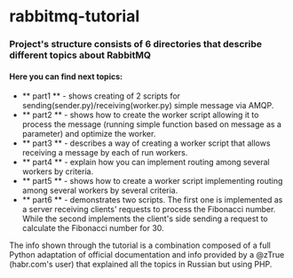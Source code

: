 # rabbitmq-tutorial

### Project's structure consists of 6 directories that describe  different topics about RabbitMQ
#### Here you can find next topics:
 * ** part1 ** - shows creating of 2 scripts for sending(sender.py)/receiving(worker.py) simple message via AMQP.
 * ** part2 ** - shows how to create the worker script allowing it to process the message (running simple function based on 
                 message as a parameter) and optimize the worker.
 * ** part3 ** - describes a way of creating a worker script that allows receiving a message by each of run workers.
 * ** part4 ** - explain how you can implement routing among several workers by criteria.
 * ** part5 ** - shows how to create a worker script implementing routing among several workers by several criteria.
 * ** part6 ** - demonstrates two scripts. The first one is implemented as a server receiving clients' requests to process the Fibonacci number.
                 While the second implements the client's side sending a request to calculate the Fibonacci number for 30.

The info shown through the tutorial is a combination composed of a full Python adaptation of official documentation and 
info provided by a @zTrue (habr.com's user) that explained all the topics in Russian but using PHP.

